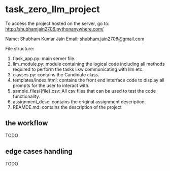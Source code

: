 # task_zero_llm_project

To access the project hosted on the server, go to: http://shubhamjain2706.pythonanywhere.com/

Name: Shubham Kumar Jain
Email: shubham.jain2706@gmail.com

File structure:
1. flask_app.py: main server file.
2. llm_module.py: module containing the logical code including all methods required to perform the tasks likw communicating with llm etc.
3. classes.py: contains the Candidate class.
4. templates/index.html: contains the front end interface code to display all prompts for the user to interact with.
5. sample_files/{file}.csv: All csv files that can be used to test the code functionality.
6. assignment_desc: contains the original assignment description.
7. REAMDE.md: contains the description of the project

## the workflow
TODO

## edge cases handling
TODO
